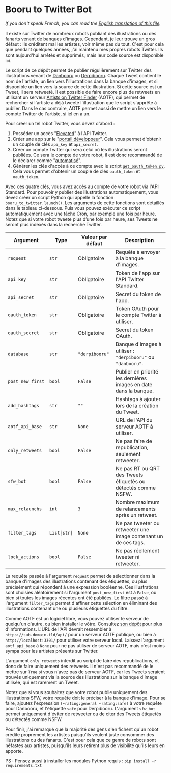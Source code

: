 # Booru to Twitter Bot

*If you don't speak French, you can read the [English translation of this file](README_ENGLISH.md).*

Il existe sur Twitter de nombreux robots publiant des illustrations ou des fanarts venant de banques d'images. Cependant, je leur trouve un gros défaut : Ils créditent mal les artistes, voir même pas du tout. C'est pour cela que pendant quelques années, j'ai maintenu mes propres robots Twitter. Ils sont aujourd'hui arrêtés et supprimés, mais leur code source est disponible ici.

Le script de ce dépôt permet de publier régulièrement sur Twitter des illustrations venant de [Danbooru](https://danbooru.donmai.us) ou [Derpibooru](https://derpibooru.org). Chaque Tweet contient le nom de l'artiste, un lien vers l'illustrations dans la banque d'images, et si disponible un lien vers la source de cette illustration. Si cette source est un Tweet, il sera retweeté. Il est possible de faire encore plus de retweets en utilisant un serveur [Artists on Twitter Finder](https://github.com/Sailoriae/Artists_on_Twitter_Finder) (AOTF), qui permet de rechercher si l'artiste a déjà tweeté l'illustration que le script s'apprête à publier. Dans le cas contraire, AOTF permet aussi de mettre un lien vers le compte Twitter de l'artiste, si iel en a un.

Pour créer un tel robot Twitter, vous devez d'abord :
1. Posséder un accès "[Elevated](https://developer.twitter.com/en/portal/products/elevated)" à l'API Twitter.
2. Créer une app sur le "[portail développeur](https://developer.twitter.com/en/portal)". Cela vous permet d'obtenir un couple de clés `api_key` et `api_secret`.
3. Créer un compte Twitter qui sera celui où les illustrations seront publiées. Ce sera le compte de votre robot, il est donc recommandé de le déclarer comme "[automatisé](https://help.twitter.com/en/using-twitter/automated-account-labels)".
4. Générer les clés d'accès à ce compte avec le script [`get_oauth_token.py`](get_oauth_token.py). Cela vous permet d'obtenir un couple de clés `oauth_token` et `oauth_token`.

Avec ces quatre clés, vous avez accès au compte de votre robot via l'API Standard. Pour pouvoir y publier des illustrations automatiquement, vous devez créer un script Python qui appelle la fonction `booru_to_twitter.launch()`. Les arguments de cette fonctions sont détaillés dans le tableau ci-dessous. Puis vous pouvez exécuter ce script automatiquement avec une tâche Cron, par exemple une fois par heure. Notez que si votre robot tweete plus d’une fois par heure, ses Tweets ne seront plus indexés dans la recherche Twitter.

| Argument         | Type        | Valeur par défaut | Description
| ---------------- | ----------- | ----------------- | -----------
| `request`        | `str`       | Obligatoire       | Requête à envoyer à la banque d'images.
| `api_key`        | `str`       | Obligatoire       | Token de l'app sur l'API Twitter Standard.
| `api_secret`     | `str`       | Obligatoire       | Secret du token de l'app.
| `oauth_token`    | `str`       | Obligatoire       | Token OAuth pour le compte Twitter à utiliser.
| `oauth_secret`   | `str`       | Obligatoire       | Secret du token OAuth.
| `database`       | `str`       | `"derpibooru"`    | Banque d'images à utiliser : `"derpibooru"` ou `"danbooru"`.
| `post_new_first` | `bool`      | `False`           | Publier en priorité les dernières images en date dans la banque.
| `add_hashtags`   | `str`       | `""`              | Hashtags à ajouter lors de la création du Tweet.
| `aotf_api_base`  | `str`       | `None`            | URL de l'API du serveur AOTF à utiliser.
| `only_retweets`  | `bool`      | `False`           | Ne pas faire de republication, seulement retweeter.
| `sfw_bot`        | `bool`      | `False`           | Ne pas RT ou QRT des Tweets étiquetés ou détectés comme NSFW.
| `max_relaunchs`  | `int`       | `3`               | Nombre maximum de relancements après un retweet.
| `filter_tags`    | `List[str]` | `None`            | Ne pas tweeter ou retweeter une image contenant un de ces tags.
| `lock_actions`   | `bool`      | `False`           | Ne pas réellement tweeter ni retweeter.

La requête passée à l'argument `request` permet de sélectionner dans la banque d'images des illustrations contenant des étiquettes, ou plus précisément qui répondent à une expression booléenne. Ces illustrations sont choisies aléatoirement si l'argument `post_new_first` est à `False`, ou bien si toutes les images récentes ont été publiées. Le filtre passé à l'argument `filter_tags` permet d'affiner cette sélection en éliminant des illustrations contenant une ou plusieurs étiquettes du filtre.

Comme AOTF est un logiciel libre, vous pouvez utiliser le serveur de quelqu'un d'autre, ou bien installer le vôtre. Consultez [son dépôt](https://github.com/Sailoriae/Artists_on_Twitter_Finder) pour plus d'informations. L'URL de l'API devrait ressembler à `https://sub.domain.tld/api/` pour un serveur AOTF publique, ou bien à `http://localhost:3301/` pour utiliser votre serveur local. Laissez l'argument `aotf_api_base` à `None` pour ne pas utiliser de serveur AOTF, mais c'est moins sympa pour les artistes présents sur Twitter.

L'argument `only_retweets` interdit au script de faire des republications, et donc de faire uniquement des retweets. Il n'est pas recommandé de le mettre sur `True` si vous n'avez pas de serveur AOTF, car les Tweets seraient trouvés uniquement via la source des illustrations sur la banque d'image utilisée, qui est rarement un Tweet.

Notez que si vous souhaitez que votre robot publie uniquement des illustrations SFW, votre requête doit le préciser à la banque d'image. Pour se faire, ajoutez l'expression `(~rating:general ~rating:safe)` à votre requête pour Danbooru, et l'étiquette `safe` pour Derpibooru. L'argument `sfw_bot` permet uniquement d'éviter de retweeter ou de citer des Tweets étiquetés ou détectés comme NSFW.

Pour finir, j'ai remarqué que la majorité des gens s'en fichent qu'un robot crédite proprement les artistes puisqu'ils veulent juste consommer des illustrations ou des fanarts. C'est pour cela que ce genre de robots sont néfastes aux artistes, puisqu'ils leurs retirent plus de visibilité qu'ils leurs en apporte.

PS : Pensez aussi à installer les modules Python requis : `pip install -r requirements.txt`
